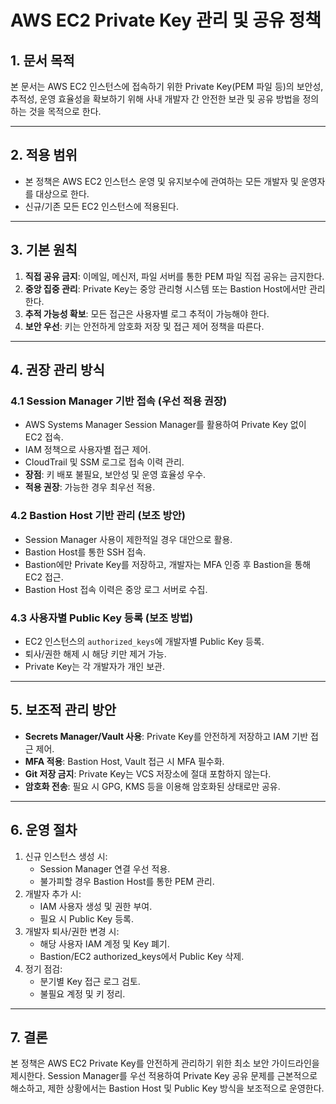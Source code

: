 # AWS EC2 Private Key 관리 및 공유 정책

## 1. 문서 목적

본 문서는 AWS EC2 인스턴스에 접속하기 위한 Private Key(PEM 파일 등)의 보안성, 추적성, 운영 효율성을 확보하기 위해 사내 개발자 간 안전한 보관 및 공유 방법을 정의하는 것을 목적으로 한다.

---

## 2. 적용 범위

- 본 정책은 AWS EC2 인스턴스 운영 및 유지보수에 관여하는 모든 개발자 및 운영자를 대상으로 한다.
- 신규/기존 모든 EC2 인스턴스에 적용된다.

---

## 3. 기본 원칙

1. **직접 공유 금지**: 이메일, 메신저, 파일 서버를 통한 PEM 파일 직접 공유는 금지한다.
2. **중앙 집중 관리**: Private Key는 중앙 관리형 시스템 또는 Bastion Host에서만 관리한다.
3. **추적 가능성 확보**: 모든 접근은 사용자별 로그 추적이 가능해야 한다.
4. **보안 우선**: 키는 안전하게 암호화 저장 및 접근 제어 정책을 따른다.

---

## 4. 권장 관리 방식

### 4.1 Session Manager 기반 접속 (우선 적용 권장)

- AWS Systems Manager Session Manager를 활용하여 Private Key 없이 EC2 접속.
- IAM 정책으로 사용자별 접근 제어.
- CloudTrail 및 SSM 로그로 접속 이력 관리.
- **장점**: 키 배포 불필요, 보안성 및 운영 효율성 우수.
- **적용 권장**: 가능한 경우 최우선 적용.

### 4.2 Bastion Host 기반 관리 (보조 방안)

- Session Manager 사용이 제한적일 경우 대안으로 활용.
- Bastion Host를 통한 SSH 접속.
- Bastion에만 Private Key를 저장하고, 개발자는 MFA 인증 후 Bastion을 통해 EC2 접근.
- Bastion Host 접속 이력은 중앙 로그 서버로 수집.

### 4.3 사용자별 Public Key 등록 (보조 방법)

- EC2 인스턴스의 `authorized_keys`에 개발자별 Public Key 등록.
- 퇴사/권한 해제 시 해당 키만 제거 가능.
- Private Key는 각 개발자가 개인 보관.

---

## 5. 보조적 관리 방안

- **Secrets Manager/Vault 사용**: Private Key를 안전하게 저장하고 IAM 기반 접근 제어.
- **MFA 적용**: Bastion Host, Vault 접근 시 MFA 필수화.
- **Git 저장 금지**: Private Key는 VCS 저장소에 절대 포함하지 않는다.
- **암호화 전송**: 필요 시 GPG, KMS 등을 이용해 암호화된 상태로만 공유.

---

## 6. 운영 절차

1. 신규 인스턴스 생성 시:
   - Session Manager 연결 우선 적용.
   - 불가피할 경우 Bastion Host를 통한 PEM 관리.
2. 개발자 추가 시:
   - IAM 사용자 생성 및 권한 부여.
   - 필요 시 Public Key 등록.
3. 개발자 퇴사/권한 변경 시:
   - 해당 사용자 IAM 계정 및 Key 폐기.
   - Bastion/EC2 authorized_keys에서 Public Key 삭제.
4. 정기 점검:
   - 분기별 Key 접근 로그 검토.
   - 불필요 계정 및 키 정리.

---

## 7. 결론

본 정책은 AWS EC2 Private Key를 안전하게 관리하기 위한 최소 보안 가이드라인을 제시한다. Session Manager를 우선 적용하여 Private Key 공유 문제를 근본적으로 해소하고, 제한 상황에서는 Bastion Host 및 Public Key 방식을 보조적으로 운영한다.
